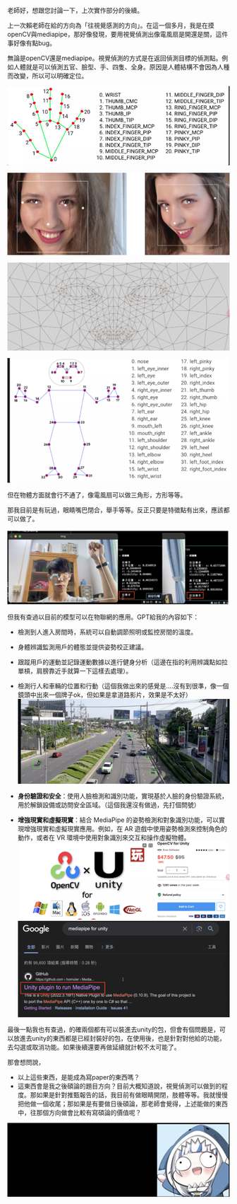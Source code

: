 老師好，想跟您討論一下，上次實作部分的後續。

上一次賴老師在給的方向為「往視覺感測的方向」。在這一個多月，我是在摸openCV與mediapipe，那好像發現，要用視覺偵測出像電風扇是開還是關，這件事好像有點bug。

無論是openCV還是mediapipe。視覺偵測的方式是在返回偵測目標的偵測點。例如人體就是可以偵測五官、臉型、手、四隻、全身。原因是人體結構不會因為人種而改變，所以可以明確定位。

![upgit_20240504_1714815230.png](https://raw.githubusercontent.com/kcwc1029/obsidian-upgit-image/main/2024/05/upgit_20240504_1714815230.png)

![upgit_20240504_1714815282.png](https://raw.githubusercontent.com/kcwc1029/obsidian-upgit-image/main/2024/05/upgit_20240504_1714815282.png)

![upgit_20240504_1714815327.png](https://raw.githubusercontent.com/kcwc1029/obsidian-upgit-image/main/2024/05/upgit_20240504_1714815327.png)

![upgit_20240504_1714815392.png](https://raw.githubusercontent.com/kcwc1029/obsidian-upgit-image/main/2024/05/upgit_20240504_1714815392.png)


但在物體方面就會行不通了，像電風扇可以做三角形，方形等等。

那我目前是有玩過，眼睛嘴巴閉合，舉手等等。反正只要是特徵點有出來，應該都可以做了。

![upgit_20240504_1714815958.png](https://raw.githubusercontent.com/kcwc1029/obsidian-upgit-image/main/2024/05/upgit_20240504_1714815958.png)


但我有查過以目前的模型可以在物聯網的應用。GPT給我的內容如下：

- 檢測到人進入房間時，系統可以自動調節照明或監控房間的溫度。
- 身體辨識監測用戶的體態並提供姿勢校正建議。
- 跟蹤用戶的運動並記錄運動數據以進行健身分析（這邊在指的利用辨識點如拉單槓，肩膀靠近手就算一下這樣去處理）。
- 檢測行人和車輛的位置和行動（這個我做出來的感覺是....沒有到很準，像一個鏡頭中出來一個牌子ok，但如果是拿道路影片，效果是不太好）
![upgit_20240504_1714816284.png](https://raw.githubusercontent.com/kcwc1029/obsidian-upgit-image/main/2024/05/upgit_20240504_1714816284.png)

-  **身份驗證和安全**：使用人臉檢測和識別功能，實現基於人臉的身份驗證系統，用於解鎖設備或訪問安全區域。（這個我還沒有做過，先打個問號）
- **增強現實和虛擬現實**：結合 MediaPipe 的姿勢檢測和對象識別功能，可以實現增強現實和虛擬現實應用。例如，在 AR 遊戲中使用姿勢檢測來控制角色的動作，或者在 VR 環境中使用對象識別來交互和操作虛擬物體。
![upgit_20240504_1714816454.png](https://raw.githubusercontent.com/kcwc1029/obsidian-upgit-image/main/2024/05/upgit_20240504_1714816454.png)
![upgit_20240504_1714816644.png](https://raw.githubusercontent.com/kcwc1029/obsidian-upgit-image/main/2024/05/upgit_20240504_1714816644.png)

最後一點我也有查過，的確兩個都有可以裝進去unity的包，但會有個問題是，可以放進去unity的東西都是已經封裝好的包，在使用後，也是針對對他給的功能，去勾選或取消功能。如果後續還要再做延續就計較不太可能了。


那會想問說，
- 以上這些東西，是能成為寫paper的東西嗎？
- 這東西會是我之後碩論的題目方向？目前大概知道說，視覺偵測可以做到的程度。那如果是針對推甄報告的話，我目前有做眼睛開閉，肢體等等。我就慢慢把他做一個收尾；那如果是有要做日後碩論，那老師會覺得，上述能做的東西中，往那個方向做會比較有寫碩論的價值呢？

![upgit_20240504_1714817536.png](https://raw.githubusercontent.com/kcwc1029/obsidian-upgit-image/main/2024/05/upgit_20240504_1714817536.png)

